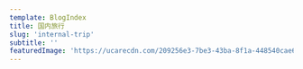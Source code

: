 ```yaml
---
template: BlogIndex
title: 国内旅行
slug: 'internal-trip'
subtitle: ''
featuredImage: 'https://ucarecdn.com/209256e3-7be3-43ba-8f1a-448540cae6a1/'
---
```


